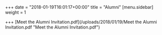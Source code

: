+++
date = "2018-01-19T16:01:17+00:00"
title = "Alumni"
[menu.sidebar]
weight = 1

+++
[Meet the Alumni Invitation.pdf](/uploads/2018/01/19/Meet the Alumni Invitation.pdf "Meet the Alumni Invitation.pdf")